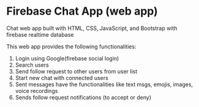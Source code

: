 # Firebase Chat App (web app)
Chat web app built with HTML, CSS, JavaScript, and Bootstrap with firebase realtime database

This web app provides the following functionalities:
1. Login using Google(firebase social login)
2. Search users
3. Send follow request to other users from user list
4. Start new chat with connected users
5. Sent messages have the functionalities like text msgs, emojis, images, voice recordings
6. Sends follow request notifications (to accept or deny)


